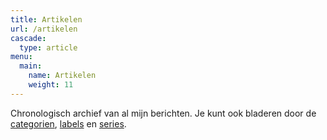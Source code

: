 ```yaml
---
title: Artikelen
url: /artikelen
cascade:
  type: article
menu:
  main:
    name: Artikelen
    weight: 11
---
```

Chronologisch archief van al mijn berichten. Je kunt ook bladeren door de
[categorien](/categories), [labels](/tags) en [series](/series).
